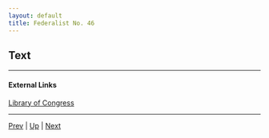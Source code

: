 ```yaml
---
layout: default
title: Federalist No. 46
---
```


## Text

---
#### External Links
[Library of Congress]()

---

[Prev](45.md) | [Up](README.md) | [Next](47.md)
